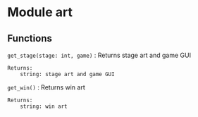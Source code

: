 Module art
==========

Functions
---------

    
`get_stage(stage: int, game)`
:   Returns stage art and game GUI
    
    Returns:
        string: stage art and game GUI

    
`get_win()`
:   Returns win art
    
    Returns:
        string: win art